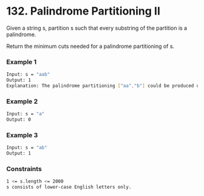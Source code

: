 # 132. Palindrome Partitioning II

Given a string s, partition s such that every substring of the partition is a palindrome.

Return the minimum cuts needed for a palindrome partitioning of s.

### Example 1
```sh
Input: s = "aab"
Output: 1
Explanation: The palindrome partitioning ["aa","b"] could be produced using 1 cut.
```

### Example 2
```sh
Input: s = "a"
Output: 0
```

### Example 3
```sh
Input: s = "ab"
Output: 1
```

### Constraints
```sh
1 <= s.length <= 2000
s consists of lower-case English letters only.
```
